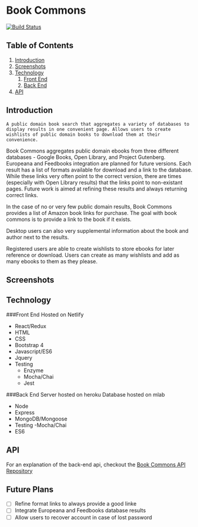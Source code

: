 # Book Commons
[![Build Status](https://travis-ci.org/mattpeebles/book-commons-client.svg?branch=integration%2FuserAPI)](https://travis-ci.org/mattpeebles/book-commons-client)

## Table of Contents

1. [Introduction](#introduction)
2. [Screenshots](#screenshot)
3. [Technology](#technology)
 	1. [Front End](#techFront)
 	2. [Back End](#techBack)
4. [API](#api)

## Introduction <a name="introduction"></a>

`A public domain book search that aggregates a variety of databases to display results in one convenient page. Allows users to create wishlists of public domain books to download them at their convenience.`

Book Commons aggregates public domain ebooks from three different databases - Google Books, Open Library, and Project Gutenberg. Europeana and Feedbooks integration are planned for future versions. Each result has a list of formats available for download and a link to the database. While these links very often point to the correct version, there are times (especially with Open Library results) that the links point to non-existant pages. Future work is aimed at refining these results and always returning correct links. 

In the case of no or very few public domain results, Book Commons provides a list of Amazon book links for purchase. The goal with book commons is to provide a link to the book if it exists. 

Desktop users can also very supplemental information about the book and author next to the results.

Registered users are able to create wishlists to store ebooks for later reference or download. Users can create as many wishlists and add as many ebooks to them as they please. 


## Screenshots <a name="screenshot"></a>

## Technology <a name="technology"></a>

###Front End <a name="techFront"></a>
Hosted on Netlify
- React/Redux
- HTML
- CSS
- Bootstrap 4
- Javascript/ES6
- Jquery
- Testing
	- Enzyme
	- Mocha/Chai
	- Jest

###Back End <a name="techBack"></a>
Server hosted on heroku
Database hosted on mlab
- Node
- Express
- MongoDB/Mongoose
- Testing
	-Mocha/Chai
- ES6

## API <a name="api"></a>

For an explanation of the back-end api, checkout the [Book Commons API Repository](https://github.com/mattpeebles/book-commons-api)

## Future Plans <a name="future"></a>

- [ ] Refine format links to always provide a good linke
- [ ] Integrate Europeana and Feedbooks database results
- [ ] Allow users to recover account in case of lost password